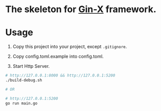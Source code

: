 # The skeleton for [Gin-X](https://github.com/hhxsv5/gin-x) framework.

# Usage

1. Copy this project into your project, except `.gitignore`.

2. Copy config.toml.example into config.toml.

3. Start Http Server.

```bash
# http://127.0.0.1:8000 && http://127.0.0.1:5200
./build-debug.sh

# OR

# http://127.0.0.1:5200
go run main.go
```